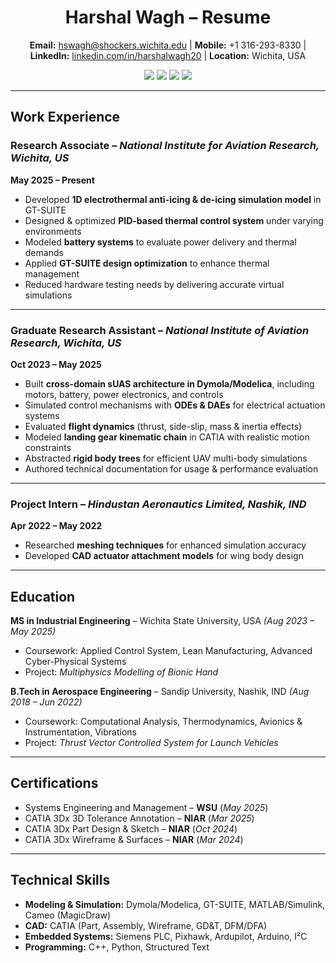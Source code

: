 <h1 align="center"> Harshal Wagh – Resume</h1>

<p align="center">
  <b>Email:</b> <a href="mailto:hswagh@shockers.wichita.edu">hswagh@shockers.wichita.edu</a> | 
  <b>Mobile:</b> +1 316-293-8330 | 
  <b>LinkedIn:</b> <a href="https://linkedin.com/in/harshalwagh20">linkedin.com/in/harshalwagh20</a> | 
  <b>Location:</b> Wichita, USA
</p>

<p align="center">
  <img src="https://img.shields.io/badge/Open%20to%20Work-Yes-brightgreen?style=for-the-badge&logo=Handshake" />
  <img src="https://img.shields.io/badge/Field-Aerospace%20%7C%20Systems%20Engineering-blue?style=for-the-badge&logo=aircanada" />
  <img src="https://img.shields.io/badge/Tools-Modelica%20%7C%20GT--SUITE%20%7C%20Simulink-orange?style=for-the-badge&logo=autodesk" />
  <img src="https://img.shields.io/badge/Languages-C++%20%7C%20Python-lightgrey?style=for-the-badge&logo=python" />
</p>

---

##  Work Experience

###  Research Associate – *National Institute for Aviation Research, Wichita, US*  
**May 2025 – Present**  
- Developed **1D electrothermal anti-icing & de-icing simulation model** in GT-SUITE  
- Designed & optimized **PID-based thermal control system** under varying environments  
- Modeled **battery systems** to evaluate power delivery and thermal demands  
- Applied **GT-SUITE design optimization** to enhance thermal management  
- Reduced hardware testing needs by delivering accurate virtual simulations  

---

###  Graduate Research Assistant – *National Institute of Aviation Research, Wichita, US*  
**Oct 2023 – May 2025**  
- Built **cross-domain sUAS architecture in Dymola/Modelica**, including motors, battery, power electronics, and controls  
- Simulated control mechanisms with **ODEs & DAEs** for electrical actuation systems  
- Evaluated **flight dynamics** (thrust, side-slip, mass & inertia effects)  
- Modeled **landing gear kinematic chain** in CATIA with realistic motion constraints  
- Abstracted **rigid body trees** for efficient UAV multi-body simulations  
- Authored technical documentation for usage & performance evaluation  

---

###  Project Intern – *Hindustan Aeronautics Limited, Nashik, IND*  
**Apr 2022 – May 2022**  
- Researched **meshing techniques** for enhanced simulation accuracy  
- Developed **CAD actuator attachment models** for wing body design  

---

##  Education

 **MS in Industrial Engineering** – Wichita State University, USA *(Aug 2023 – May 2025)*  
- Coursework: Applied Control System, Lean Manufacturing, Advanced Cyber-Physical Systems  
- Project: *Multiphysics Modelling of Bionic Hand*  

 **B.Tech in Aerospace Engineering** – Sandip University, Nashik, IND *(Aug 2018 – Jun 2022)*  
- Coursework: Computational Analysis, Thermodynamics, Avionics & Instrumentation, Vibrations  
- Project: *Thrust Vector Controlled System for Launch Vehicles*  

---

##  Certifications
- Systems Engineering and Management – **WSU** (*May 2025*)  
- CATIA 3Dx 3D Tolerance Annotation – **NIAR** (*Mar 2025*)  
- CATIA 3Dx Part Design & Sketch – **NIAR** (*Oct 2024*)  
- CATIA 3Dx Wireframe & Surfaces – **NIAR** (*Mar 2024*)  

---

##  Technical Skills
- **Modeling & Simulation:** Dymola/Modelica, GT-SUITE, MATLAB/Simulink, Cameo (MagicDraw)  
- **CAD:** CATIA (Part, Assembly, Wireframe, GD&T, DFM/DFA)  
- **Embedded Systems:** Siemens PLC, Pixhawk, Ardupilot, Arduino, I²C  
- **Programming:** C++, Python, Structured Text  

